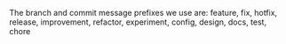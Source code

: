 The branch and commit message prefixes we use are: feature, fix, hotfix, release, improvement, refactor, experiment, config, design, docs, test, chore